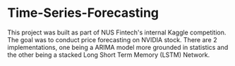 # Time-Series-Forecasting

This project was built as part of NUS Fintech's internal Kaggle competition.
The goal was to conduct price forecasting on NVIDIA stock.
There are 2 implementations, one being a ARIMA model more grounded in statistics and the other being a stacked Long Short Term Memory (LSTM) Network.


